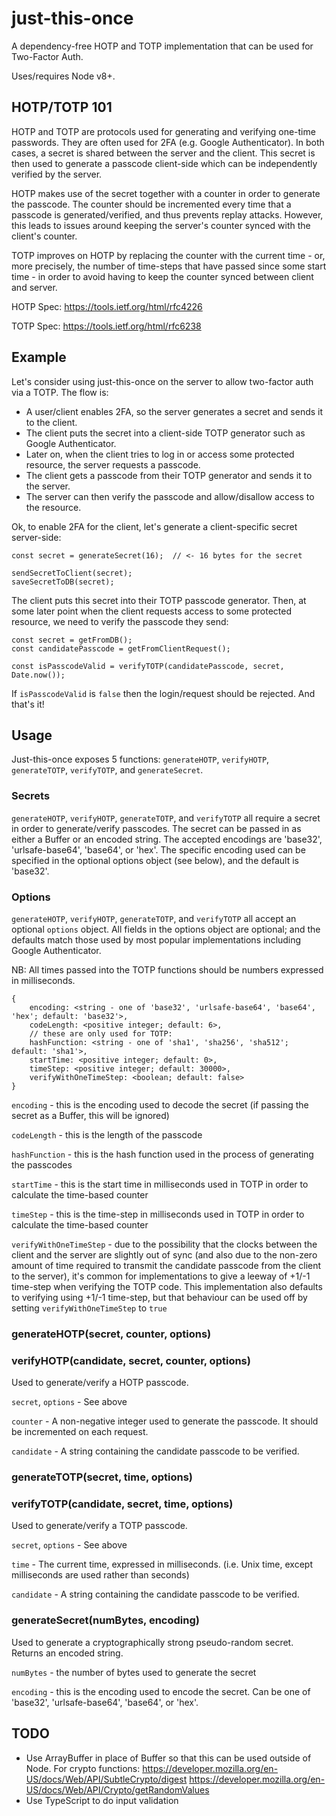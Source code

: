 # just-this-once
A dependency-free HOTP and TOTP implementation that can be used for Two-Factor Auth.

Uses/requires Node v8+.

## HOTP/TOTP 101

HOTP and TOTP are protocols used for generating and verifying one-time passwords. They are often used for 2FA (e.g. Google Authenticator). In both cases, a secret is shared between the server and the client. This secret is then used to generate a passcode client-side which can be independently verified by the server.

HOTP makes use of the secret together with a counter in order to generate the passcode. The counter should be incremented every time that a passcode is generated/verified, and thus prevents replay attacks. However, this leads to issues around keeping the server's counter synced with the client's counter.

TOTP improves on HOTP by replacing the counter with the current time - or, more precisely, the number of time-steps that have passed since some start time - in order to avoid having to keep the counter synced between client and server.

HOTP Spec: https://tools.ietf.org/html/rfc4226

TOTP Spec: https://tools.ietf.org/html/rfc6238

## Example

Let's consider using just-this-once on the server to allow two-factor auth via a TOTP. The flow is:

- A user/client enables 2FA, so the server generates a secret and sends it to the client.
- The client puts the secret into a client-side TOTP generator such as Google Authenticator.
- Later on, when the client tries to log in or access some protected resource, the server requests a passcode.
- The client gets a passcode from their TOTP generator and sends it to the server.
- The server can then verify the passcode and allow/disallow access to the resource.

Ok, to enable 2FA for the client, let's generate a client-specific secret server-side:

```
const secret = generateSecret(16);  // <- 16 bytes for the secret

sendSecretToClient(secret);
saveSecretToDB(secret);
```

The client puts this secret into their TOTP passcode generator. Then, at some later point when the client requests access to some protected resource, we need to verify the passcode they send:
```
const secret = getFromDB();
const candidatePasscode = getFromClientRequest();

const isPasscodeValid = verifyTOTP(candidatePasscode, secret, Date.now());
```

If `isPasscodeValid` is `false` then the login/request should be rejected. And that's it!

## Usage

Just-this-once exposes 5 functions: `generateHOTP`, `verifyHOTP`, `generateTOTP`, `verifyTOTP`, and `generateSecret`.

### Secrets

`generateHOTP`, `verifyHOTP`, `generateTOTP`, and `verifyTOTP` all require a secret in order to generate/verify passcodes. The secret can be passed in as either a Buffer or an encoded string. The accepted encodings are 'base32', 'urlsafe-base64', 'base64', or 'hex'. The specific encoding used can be specified in the optional options object (see below), and the default is 'base32'.

### Options

`generateHOTP`, `verifyHOTP`, `generateTOTP`, and `verifyTOTP` all accept an optional `options` object. All fields in the options object are optional; and the defaults match those used by most popular implementations including Google Authenticator.


NB: All times passed into the TOTP functions should be numbers expressed in milliseconds.

```
{
    encoding: <string - one of 'base32', 'urlsafe-base64', 'base64', 'hex'; default: 'base32'>,
    codeLength: <positive integer; default: 6>,
    // these are only used for TOTP:
    hashFunction: <string - one of 'sha1', 'sha256', 'sha512'; default: 'sha1'>,
    startTime: <positive integer; default: 0>,
    timeStep: <positive integer; default: 30000>,
    verifyWithOneTimeStep: <boolean; default: false>
}
```

`encoding` - this is the encoding used to decode the secret (if passing the secret as a Buffer, this will be ignored)

`codeLength` - this is the length of the passcode

`hashFunction` - this is the hash function used in the process of generating the passcodes

`startTime` - this is the start time in milliseconds used in TOTP in order to calculate the time-based counter

`timeStep` - this is the time-step in milliseconds used in TOTP in order to calculate the time-based counter

`verifyWithOneTimeStep` - due to the possibility that the clocks between the client and the server are slightly out of sync (and also due to the non-zero amount of time required to transmit the candidate passcode from the client to the server), it's common for implementations to give a leeway of +1/-1 time-step when verifying the TOTP code. This implementation also defaults to verifying using +1/-1 time-step, but that behaviour can be used off by setting `verifyWithOneTimeStep` to `true`

### generateHOTP(secret, counter, options)
### verifyHOTP(candidate, secret, counter, options)

Used to generate/verify a HOTP passcode.

`secret`, `options` - See above

`counter` - A non-negative integer used to generate the passcode. It should be incremented on each request.

`candidate` - A string containing the candidate passcode to be verified.

### generateTOTP(secret, time, options)
### verifyTOTP(candidate, secret, time, options)

Used to generate/verify a TOTP passcode.

`secret`, `options` - See above

`time` - The current time, expressed in milliseconds. (i.e. Unix time, except milliseconds are used rather than seconds)

`candidate` - A string containing the candidate passcode to be verified.

### generateSecret(numBytes, encoding)

Used to generate a cryptographically strong pseudo-random secret. Returns an encoded string.

`numBytes` - the number of bytes used to generate the secret

`encoding` - this is the encoding used to encode the secret. Can be one of 'base32', 'urlsafe-base64', 'base64', or 'hex'.

## TODO

- Use ArrayBuffer in place of Buffer so that this can be used outside of Node. For crypto functions:
https://developer.mozilla.org/en-US/docs/Web/API/SubtleCrypto/digest
https://developer.mozilla.org/en-US/docs/Web/API/Crypto/getRandomValues
- Use TypeScript to do input validation
